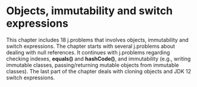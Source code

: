 # Objects, immutability and switch expressions
This chapter includes 18 j.problems that involves objects, immutability and switch expressions. The chapter starts with several j.problems about dealing with null references. It continues with j.problems regarding checking indexes, **equals()** and **hashCode()**, and immutability (e.g., writing immutable classes, passing/returning mutable objects from immutable classes). The last part of the chapter deals with cloning objects and JDK 12 switch expressions. 
